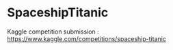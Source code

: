 # SpaceshipTitanic
Kaggle competition submission : https://www.kaggle.com/competitions/spaceship-titanic
